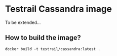 # Testrail Cassandra image

To be extended...

## How to build the image?

```
docker build -t testrail/cassandra:latest .
```
